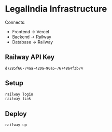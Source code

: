 # LegalIndia Infrastructure

Connects:
- Frontend → Vercel
- Backend → Railway  
- Database → Railway

## Railway API Key
`d7285f66-74aa-420a-90a5-76748a4f3b74`

## Setup
```bash
railway login
railway link
```

## Deploy
```bash
railway up
```
